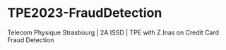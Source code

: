 # TPE2023-FraudDetection
Telecom Physique Strasbourg | 2A ISSD | TPE with Z.Inas on Credit Card Fraud Detection
